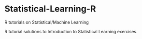 # Statistical-Learning-R
R tutorials on Statistical/Machine Learning

R tutorial solutions to Introduction to Statistical Learning exercises.
